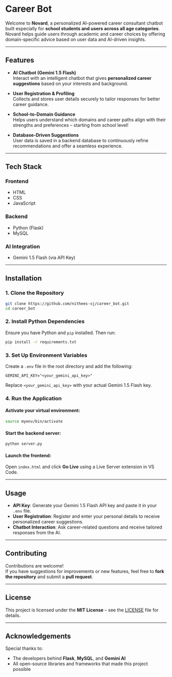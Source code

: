 # Career Bot

Welcome to **Novard**, a personalized AI-powered career consultant chatbot built especially for **school students and users across all age categories**. Novard helps guide users through academic and career choices by offering domain-specific advice based on user data and AI-driven insights.

---

## Features

- **AI Chatbot (Gemini 1.5 Flash)**  
  Interact with an intelligent chatbot that gives **personalized career suggestions** based on your interests and background.

- **User Registration & Profiling**  
  Collects and stores user details securely to tailor responses for better career guidance.

- **School-to-Domain Guidance**  
  Helps users understand which domains and career paths align with their strengths and preferences – starting from school level!

- **Database-Driven Suggestions**  
  User data is saved in a backend database to continuously refine recommendations and offer a seamless experience.

---

## Tech Stack

### Frontend
- HTML  
- CSS  
- JavaScript  

### Backend
- Python (Flask)  
- MySQL  

### AI Integration
- Gemini 1.5 Flash (via API Key)

---

## Installation

### 1. Clone the Repository

```bash
git clone https://github.com/nithees-sj/career_bot.git
cd career_bot
```

### 2. Install Python Dependencies

Ensure you have Python and `pip` installed. Then run:

```bash
pip install -r requirements.txt
```

### 3. Set Up Environment Variables

Create a `.env` file in the root directory and add the following:

```env
GEMINI_API_KEY="<your_gemini_api_key>"
```

Replace `<your_gemini_api_key>` with your actual Gemini 1.5 Flash key.

### 4. Run the Application

#### Activate your virtual environment:

```bash
source myenv/bin/activate
```

#### Start the backend server:

```bash
python server.py
```

#### Launch the frontend:

Open `index.html` and click **Go Live** using a Live Server extension in VS Code.

---

## Usage

- **API Key**: Generate your Gemini 1.5 Flash API key and paste it in your `.env` file.
- **User Registration**: Register and enter your personal details to receive personalized career suggestions.
- **Chatbot Interaction**: Ask career-related questions and receive tailored responses from the AI.

---

## Contributing

Contributions are welcome!  
If you have suggestions for improvements or new features, feel free to **fork the repository** and submit a **pull request**.

---

## License

This project is licensed under the **MIT License** – see the [LICENSE](./LICENSE) file for details.

---

## Acknowledgements

Special thanks to:

- The developers behind **Flask**, **MySQL**, and **Gemini AI**
- All open-source libraries and frameworks that made this project possible
